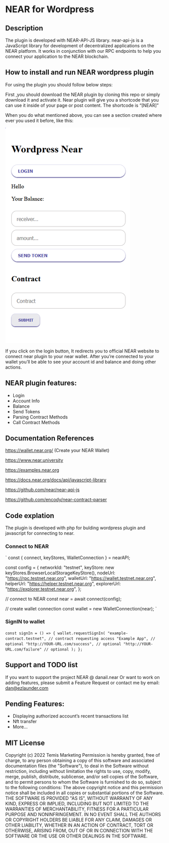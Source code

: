 # NEAR for Wordpress


## Description

The plugin is developed with NEAR-API-JS library. near-api-js is a JavaScript library for development of decentralized applications on the NEAR platform. It works in conjunction with our RPC endpoints to help you connect your application to the NEAR blockchain.


## How to install and run NEAR wordpress plugin

For using the plugin you should follow below steps:

First ,you should download the NEAR plugin by cloning this repo or simply download it and activate it.
Near plugin will give you a shortcode that you can use it inside of your page or post content.
The shortcode is “[NEAR]”


When you do what mentioned above, you can see a section created where ever you used it before, like this:
 
![NEAR plugin](/images/screenshot.png "NEAR plugin")

If you click on the login button, It redirects you to official NEAR website to connect near plugin to your near wallet.
After you’re connected to your wallet you’ll be able to see your account id and balance and doing other actions.



## NEAR plugin features:
- Login
- Account Info
- Balance
- Send Tokens
- Parsing Contract Methods
- Call Contract Methods


## Documentation References

https://wallet.near.org/ (Create your NEAR Wallet)

https://www.near.university

https://examples.near.org

https://docs.near.org/docs/api/javascript-library

https://github.com/near/near-api-js

https://github.com/encody/near-contract-parser




## Code explation

The plugin is developed with php for bulding wordpress plugin and javascript for connecting to near.

### Connect to NEAR

` const { connect, keyStores, WalletConnection } = nearAPI;

 const config = { 
 networkId: "testnet",
  keyStore: new keyStores.BrowserLocalStorageKeyStore(),
  nodeUrl: "https://rpc.testnet.near.org",
  walletUrl: "https://wallet.testnet.near.org",
  helperUrl: "https://helper.testnet.near.org",
  explorerUrl: "https://explorer.testnet.near.org",
}; 

// connect to NEAR
const near = await connect(config);

// create wallet connection
const wallet = new WalletConnection(near); `

### SignIN to wallet

` const signIn = () => {
  wallet.requestSignIn(
    "example-contract.testnet", // contract requesting access
    "Example App", // optional
    "http://YOUR-URL.com/success", // optional
    "http://YOUR-URL.com/failure" // optional
  );
}; `

## Support and TODO list

If you want to support the project NEAR @ danail.near
Or want to work on adding features,
please submit a Feature Request
or contact me by email: dan@ezlaunder.com

## Pending Features:

- Displaying authorized account’s recent transactions list
- Nft transfer
- More…

## MIT License

Copyright (c) 2022 Temis Marketing
Permission is hereby granted, free of charge, to any person obtaining a copy of this software and associated documentation files (the "Software"), to deal in the Software without restriction, including without limitation the rights to use, copy, modify, merge, publish, distribute, sublicense, and/or sell copies of the Software, and to permit persons to whom the Software is furnished to do so, subject to the following conditions:
The above copyright notice and this permission notice shall be included in all copies or substantial portions of the Software.
THE SOFTWARE IS PROVIDED "AS IS", WITHOUT WARRANTY OF ANY KIND, EXPRESS OR IMPLIED, INCLUDING BUT NOT LIMITED TO THE WARRANTIES OF MERCHANTABILITY, FITNESS FOR A PARTICULAR PURPOSE AND NONINFRINGEMENT. IN NO EVENT SHALL THE AUTHORS OR COPYRIGHT HOLDERS BE LIABLE FOR ANY CLAIM, DAMAGES OR OTHER LIABILITY, WHETHER IN AN ACTION OF CONTRACT, TORT OR OTHERWISE, ARISING FROM, OUT OF OR IN CONNECTION WITH THE SOFTWARE OR THE USE OR OTHER DEALINGS IN THE SOFTWARE.


